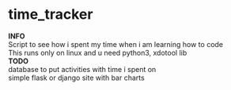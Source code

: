 # time_tracker  
**INFO**  
Script to see how i spent my time when i am learning how to code  
This runs only on linux and u need python3, xdotool lib    
**TODO**  
database to put activities with time i spent on  
simple flask or django site with bar charts


